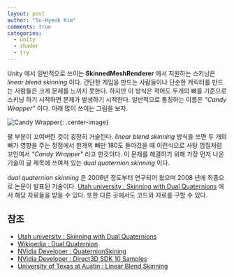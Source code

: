 ```yaml
---
layout: post
author: "Su-Hyeok Kim"
comments: true
categories:
  - unity
  - shader
  - try
---
```


Unity 에서 일반적으로 쓰이는 __SkinnedMeshRenderer__ 에서 지원하는 스키닝은 _linear blend skinning_ 이다. 간단한 게임을 만드는 사람들이나 단순한 케릭터를 만드는 사람들은 크게 문제를 느끼지 못한다. 하지만 이 방식은 적어도 두개의 뼈를 기준으로 스키닝 하기 시작하면 문제가 발생하기 시작한다. 일반적으로 통칭하는 이름은 _"Candy Wrapper"_ 이다. 아래 많이 쓰이는 그림을 보자.

<!-- more -->

![Candy Wrapper](https://www.cs.utah.edu/~ladislav/dq/lbsExample.png){: .center-image}

팔 부분이 꼬여버린 것이 굉장히 거슬린다. _linear blend skinning_ 방식을 쓰면 두 개의 뼈가 영향을 주는 정점에서 한개의 뼈만 180도 돌아갔을 때 이런식으로 사탕 껍질처럼 꼬인여서 _"Candy Wrapper"_ 라고 한것이다. 이 문제를 해결하기 위해 가장 먼저 나온 기술이 글 제목에 쓰여져 있는 _dual quaternion skinning_ 이다.

_dual quaternion skinning_ 은 2006년 정도부터 연구되어 왔으며 2008
년에 최종으로 논문이 발표된 기술이다. [Utah university : Skinning with Dual Quaternions](https://www.cs.utah.edu/~ladislav/dq/index.html) 에서 해당 자료들을 받을 수 있다. 또한 다른 곳에서도 코드와 자료를 구할 수 있다.





## 참조

 - [Utah university : Skinning with Dual Quaternions](https://www.cs.utah.edu/~ladislav/dq/index.html)
 - [Wikipedia : Dual Quaternion](https://en.wikipedia.org/wiki/Dual_quaternion)
 - [NVidia Developer : QuaternionSkining](http://developer.download.nvidia.com/SDK/10.5/direct3d/screenshots/samples/QuaternionSkinning.html)
 - [NVidia Developer : Direct3D SDK 10 Samples](http://developer.download.nvidia.com/SDK/10.5/direct3d/samples.html)
 - [University of Texas at Austin : Linear Blend Skinning](https://www.cs.utexas.edu/~theshark/courses/cs354/assignments/assignment_5.shtml)
